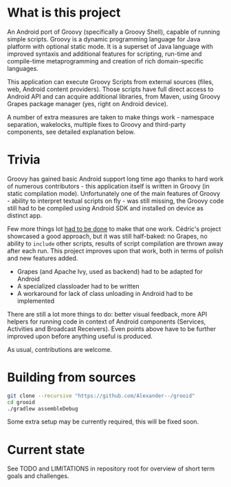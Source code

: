 What is this project
==========
An Android port of Groovy (specifically a Groovy Shell), capable of running simple scripts.
Groovy is a dynamic programming language for Java platform with optional static mode. It is a superset 
of Java language with improved syntaxis and additional features for scripting, run-time and compile-time 
metaprogramming and creation of rich domain-specific languages.

This application can execute Groovy Scripts from external sources (files, web, Android content 
providers). Those scripts have full direct access to Android API and can acquire additional libraries, 
from Maven, using Groovy Grapes package manager (yes, right on Android device).

A number of extra measures are taken to make things work - namespace separation, wakelocks, multiple 
fixes to Groovy and third-party components, see detailed explanation below.

Trivia
==========
Groovy has gained basic Android support long time ago thanks to hard work of numerous contributors - 
this application itself is written in Groovy (in static compilation mode). Unfortunately one of the main 
features of Groovy - ability to interpret textual scripts on fly - was still missing, the Groovy code 
still had to be compiled using Android SDK and installed on device as distinct app.

Few more things lot [had to be done](https://melix.github.io/blog/2014/06/grooid2.html) to make that one 
work. Cédric's project showcased a good approach, but it was still half-baked: no Grapes, no ability to
`include` other scripts, results of script compilation are thrown away after each run. This project
improves upon that work, both in terms of polish and new features added.

* Grapes (and Apache Ivy, used as backend) had to be adapted for Android
* A specialized classloader had to be written
* A workaround for lack of class unloading in Android had to be implemented

There are still a lot more things to do: better visual feedback, more API helpers for running code in
context of Android components (Services, Activities and Broadcast Receivers). Even points above have to 
be further improved upon before anything useful is produced.

As usual, contributions are welcome.

Building from sources
==========

````bash
git clone --recursive "https://github.com/Alexander--/grooid"
cd grooid
./gradlew assembleDebug
````
Some extra setup may be currently required, this will be fixed soon.

Current state
==========
See TODO and LIMITATIONS in repository root for overview of short term goals and challenges.
